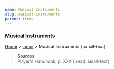 ```yaml
---
name: Musical Instruments
slug: musical-instruments
parent: items
---
```

### Musical Instruments
[Home](home) > [Items](items) > Musical Instruments {.small-text}



> **Sources** <br/>
> Player's Handbook, p. XXX
{.read .small-text}
